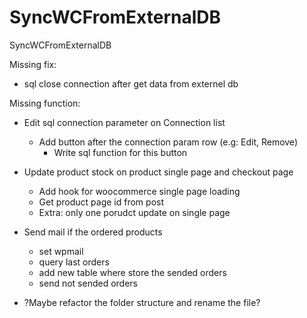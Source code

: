# SyncWCFromExternalDB
SyncWCFromExternalDB

Missing fix: 
  - sql close connection after get data from externel db

Missing function:
  - Edit sql connection parameter on Connection list
    - Add button after the connection param row (e.g: Edit, Remove)
        - Write sql function for this button

  - Update product stock on product single page and checkout page
    - Add hook for woocommerce single page loading
    - Get product page id from post
    - Extra: only one porudct update on single page
     
  - Send mail if the ordered products
    - set wpmail
    - query last orders
    - add new table where store the sended orders
    - send not sended orders
  
  - ?Maybe refactor the folder structure and rename the file?
  

